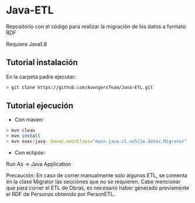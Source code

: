 # Java-ETL
Repositorio con el código para realizar la migración de los datos a formato RDF

Requiere Java1.8

Tutorial instalación
--------------------

En la carpeta padre ejecutar:

```bash
> git clone https://github.com/AvengersTeam/Java-ETL.git
```

Tutorial ejecución
------------------
* Con maven:

```bash
> mvn clean
> mvn install
> mvn exec:java -Dexec.mainClass="main.java.cl.uchile.datos.Migrator"
```

* Con eclipse:

Run As -> Java Application

Precaución: En caso de correr manualmente solo algunos ETL, se comenta en la clase Migrator las secciones que no se requieren. Cabe mencionar que para correr el ETL de Obras, es necesario haber generado previamente el RDF de Personas obtenido por PersonETL.
